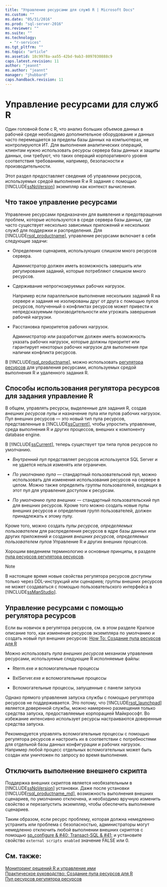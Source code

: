 ```yaml
---
title: "Управление ресурсами для служб R | Microsoft Docs"
ms.custom: ""
ms.date: "05/31/2016"
ms.prod: "sql-server-2016"
ms.reviewer: ""
ms.suite: ""
ms.technology: 
  - "r-services"
ms.tgt_pltfrm: ""
ms.topic: "article"
ms.assetid: 18c9978a-aa55-42bd-9ab3-8097030888c9
caps.latest.revision: 11
author: "jeannt"
ms.author: "jeannt"
manager: "jhubbard"
caps.handback.revision: 11
---
```

# Управление ресурсами для служб R
  Один головной боли с R, что анализ больших объемов данных в рабочей среде необходимо дополнительное оборудование и данных часто перемещается за пределы базы данных на компьютерах, не контролируются ИТ.  Для выполнения аналитических операций, клиентам нужно использовать ресурсы сервера базы данных и защиты данных, они требуют, что таких операций корпоративного уровня соответствия требованиям, например, безопасности и производительности.  
  
 Этот раздел предоставляет сведения об управлении ресурсов, используемых средой выполнения R и R задания с помощью [!INCLUDE[ssNoVersion](../../includes/ssnoversion-md.md)] экземпляр как контекст вычисления.  
  
## Что такое управление ресурсами  
 Управление ресурсами предназначен для выявления и предотвращения проблем, которые используются в среде сервера базы данных, где часто существует несколько зависимых приложений и нескольких служб для поддержки и распределения. Для [!INCLUDE[rsql_productname](../../includes/rsql-productname-md.md)], управление ресурсами включает в себя следующие задачи:  
  
-   Определение сценариев, использующих слишком много ресурсов сервера.  
  
     Администратор должен иметь возможность завершить или регулирования заданий, которые потребляют слишком много ресурсов.  
  
-   Сдерживание непрогнозируемых рабочих нагрузок.  
  
     Например если параллельное выполнение нескольких заданий R на сервере и задания не изолированы друг от друга с помощью пулов ресурсов, полученный о конфликтах ресурсов может привести к непредсказуемым производительности или угрожать завершения рабочей нагрузки.  
  
-   Расстановка приоритетов рабочих нагрузок.  
  
     Администратор или разработчик должен иметь возможность указать рабочих нагрузок, которые должны приоритет или гарантирует некоторых рабочих нагрузок для выполнения при наличии конфликта ресурсов.  
  
 В [!INCLUDE[rsql_productname](../../includes/rsql-productname-md.md)], можно использовать [регулятора ресурсов](../../relational-databases/resource-governor/resource-governor.md) для управления ресурсами, используемых средой выполнения R и удаленного задания R.  
  
## Способы использования регулятора ресурсов для задания управление R  
 В общем, управлять ресурсы, выделенные для задания R, создав *внешних ресурсов пулы* и назначение пула или пулов рабочих нагрузок. Пул внешних ресурсов — это новый тип пула ресурсов, представленные в [!INCLUDE[ssCurrent](../../includes/sscurrent-md.md)], чтобы упростить управление, среда выполнения R и других процессов, внешних к компоненту database engine.  
  
 В [!INCLUDE[ssCurrent](../../includes/sscurrent-md.md)], теперь существует три типа пулов ресурсов по умолчанию.  
  
-    *Внутренний пул* представляет ресурсов используется SQL Server и не удается нельзя изменять или ограничен.  
  
-    *По умолчанию пула* — стандартный пользовательский пул, можно использовать для изменения использования ресурсов на сервере в целом. Можно также определить группы пользователей, входящих в этот пул для управления доступом к ресурсам.  
  
-    *По умолчанию пула внешних* — стандартный пользовательский пул для внешних ресурсов. Кроме того можно создать новые пулы внешних ресурсов и определения групп пользователей, должен принадлежать к этому пулу.  
  
 Кроме того, можно создать *пулы ресурсов, определяемых пользователем* для распределения ресурсов в ядре базы данных или других приложений и создания *внешних ресурсов, определяемых пользователем пулов* Управление R и других внешних процессов.  
  
 Хорошим введением терминологию и основные принципы, в разделе [пула ресурсов регулятора ресурсов](../../relational-databases/resource-governor/resource-governor-resource-pool.md).  
  
> [!NOTE]  
>  В настоящее время новые свойства регулятора ресурсов доступны только через DDL-инструкций или сценариев; группы внешних ресурсов не может создаваться с помощью пользовательского интерфейса в [!INCLUDE[ssManStudio](../../includes/ssmanstudio-md.md)].  
  
## Управление ресурсами с помощью регулятора ресурсов 

   Если вы новичок в регулятора ресурсов, см. в этом разделе Краткое описание того, как изменение ресурсов экземпляра по умолчанию и создать новый пул внешних ресурсов:  [How To: Создание пула ресурсов для R](../../advanced-analytics/r-services/how-to-create-a-resource-pool-for-r.md)   
  
 Можно использовать *пула внешних ресурсов* механизм управления ресурсами, используемые следующие R исполняемые файлы:  
  
-   Rterm.exe и вспомогательные процессы  
  
-   BxlServer.exe и вспомогательные процессы  
  
-   Вспомогательные процессы, запущенные с панели запуска  
  
 Однако прямого управления запуска службы с помощью регулятора ресурсов не поддерживается. Это потому, что [!INCLUDE[rsql_launchpad](../../includes/rsql-launchpad-md.md)] является доверенной службы, можно намеренно размещения только средства запуска, предоставляемые корпорацией Майкрософт. Во избежание интенсивно использует ресурсы настраиваются доверенные средства запуска.  
  
 Рекомендуется управлять вспомогательные процессы с помощью регулятора ресурсов и настроить их в соответствии с потребностями для отдельной базы данных конфигурации и рабочих нагрузок.  Например любой процесс отдельных вспомогательных может быть создан или уничтожен по запросу во время выполнения.  
  
## Отключить выполнение внешнего скрипта  
 Поддержка внешних скриптов является необязательным в [!INCLUDE[ssNoVersion](../../includes/ssnoversion-md.md)] установки. Даже после установки [!INCLUDE[rsql_productname_md](../../includes/rsql-productname-md.md)], возможность выполнения внешних сценариев, по умолчанию отключена, и необходимо вручную изменить свойство и перезапустить экземпляр, чтобы обеспечить выполнение сценариев.  
  
 Таким образом, если ресурс проблему, которая должна немедленно устранить или проблема с безопасностью, администраторы могут немедленно отключить любой выполнении внешних скриптов с помощью [sp_configure & #40; Transact-SQL & #41;](../../relational-databases/system-stored-procedures/sp-configure-transact-sql.md) и установите свойство `external scripts enabled` значение FALSE или 0.  
  
## См. также:  
 [Мониторинг решений R и управление ими](../../advanced-analytics/r-services/managing-and-monitoring-r-solutions.md)  
 [Практическое руководство: Создание пула ресурсов для R](../../advanced-analytics/r-services/how-to-create-a-resource-pool-for-r.md)  
 [Пул ресурсов регулятора ресурсов](../../relational-databases/resource-governor/resource-governor-resource-pool.md)
  